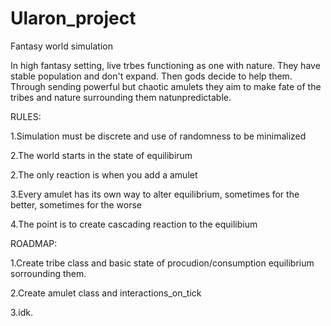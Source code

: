 # Ularon_project
Fantasy world simulation

In high fantasy setting, live trbes functioning as one with nature. They have stable population and don't expand. Then gods decide to help them. Through sending powerful but chaotic amulets they aim to make fate of the tribes and nature surrounding them natunpredictable.


RULES:

1.Simulation must be discrete and use of randomness to be minimalized

2.The world starts in the state of equilibirum

2.The only reaction is when you add a amulet

3.Every amulet has its own way to alter equilibrium, sometimes for the better, sometimes for the worse

4.The point is to create cascading reaction to the equilibium



ROADMAP:

1.Create tribe class and basic state of procudion/consumption equilibrium sorrounding them.

2.Create amulet class and interactions_on_tick

3.idk.

